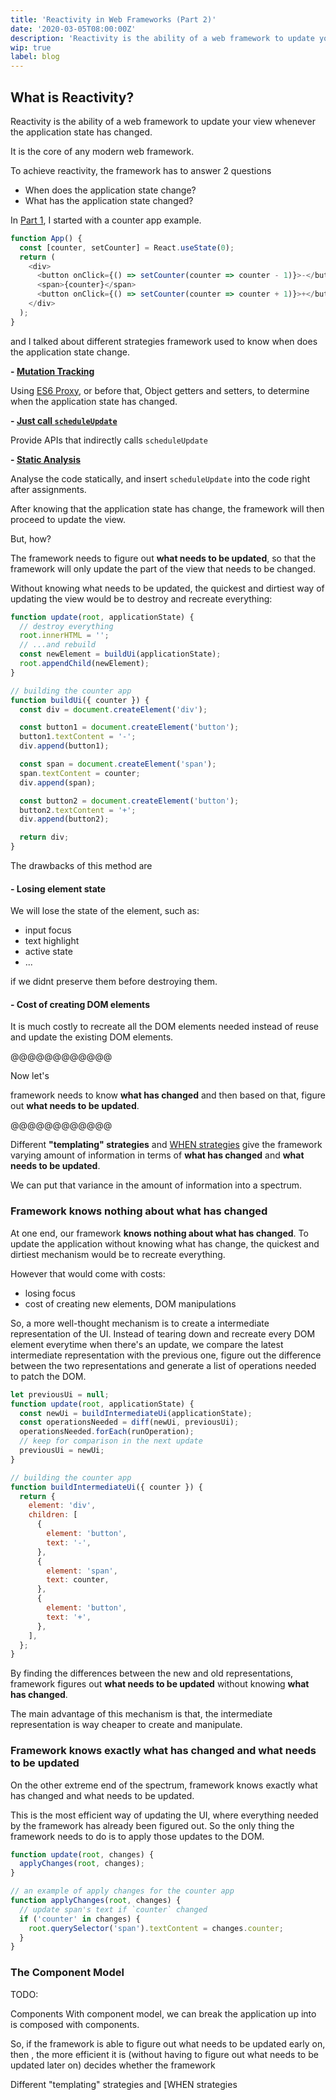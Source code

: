 ```yaml
---
title: 'Reactivity in Web Frameworks (Part 2)'
date: '2020-03-05T08:00:00Z'
description: 'Reactivity is the ability of a web framework to update your view whenever the application state has changed. How do web frameworks achieve reactivity?'
wip: true
label: blog
---
```


## What is Reactivity?

Reactivity is the ability of a web framework to update your view whenever the application state has changed.

It is the core of any modern web framework.

To achieve reactivity, the framework has to answer 2 questions

- When does the application state change?
- What has the application state changed?

In [Part 1](/reactivity-in-web-frameworks-the-when), I started with a counter app example.

```js
function App() {
  const [counter, setCounter] = React.useState(0);
  return (
    <div>
      <button onClick={() => setCounter(counter => counter - 1)}>-</button>
      <span>{counter}</span>
      <button onClick={() => setCounter(counter => counter + 1)}>+</button>
    </div>
  );
}
```

and I talked about different strategies framework used to know when does the application state change.

**- [Mutation Tracking](/reactivity-in-web-frameworks-the-when#mutation-tracking)**

Using [ES6 Proxy](https://developer.mozilla.org/en-US/docs/Web/JavaScript/Reference/Global_Objects/Proxy), or before that, Object getters and setters, to determine when the application state has changed.

**- [Just call `scheduleUpdate`](/reactivity-in-web-frameworks-the-when#just-call-schedule-update)**

Provide APIs that indirectly calls `scheduleUpdate`

**- [Static Analysis](/reactivity-in-web-frameworks-the-when#static-analysis)**

Analyse the code statically, and insert `scheduleUpdate` into the code right after assignments.

After knowing that the application state has change, the framework will then proceed to update the view.

But, how?

The framework needs to figure out **what needs to be updated**, so that the framework will only update the part of the view that needs to be changed.

Without knowing what needs to be updated, the quickest and dirtiest way of updating the view would be to destroy and recreate everything:

```js
function update(root, applicationState) {
  // destroy everything
  root.innerHTML = '';
  // ...and rebuild
  const newElement = buildUi(applicationState);
  root.appendChild(newElement);
}

// building the counter app
function buildUi({ counter }) {
  const div = document.createElement('div');

  const button1 = document.createElement('button');
  button1.textContent = '-';
  div.append(button1);

  const span = document.createElement('span');
  span.textContent = counter;
  div.append(span);

  const button2 = document.createElement('button');
  button2.textContent = '+';
  div.append(button2);

  return div;
}
```

The drawbacks of this method are

#### - Losing element state

We will lose the state of the element, such as:
- input focus
- text highlight
- active state
- ...

if we didnt preserve them before destroying them.

#### - Cost of creating DOM elements

It is much costly to recreate all the DOM elements needed instead of reuse and update the existing DOM elements.


@@@@@@@@@@@@


Now let's 

framework needs to know **what has changed** and then based on that, figure out **what needs to be updated**.



@@@@@@@@@@@@



Different **"templating" strategies** and [WHEN strategies](/reactivity-in-web-frameworks-the-when#the-when) give the framework varying amount of information in terms of **what has changed** and **what needs to be updated**.

We can put that variance in the amount of information into a spectrum.

### Framework knows nothing about what has changed

At one end, our framework **knows nothing about what has changed**. To update the application without knowing what has change, the quickest and dirtiest mechanism would be to recreate everything.



However that would come with costs:

- losing focus
- cost of creating new elements, DOM manipulations

So, a more well-thought mechanism is to create a intermediate representation of the UI. Instead of tearing down and recreate every DOM element everytime when there's an update, we compare the latest intermediate representation with the previous one, figure out the difference between the two representations and generate a list of operations needed to patch the DOM.

```js
let previousUi = null;
function update(root, applicationState) {
  const newUi = buildIntermediateUi(applicationState);
  const operationsNeeded = diff(newUi, previousUi);
  operationsNeeded.forEach(runOperation);
  // keep for comparison in the next update
  previousUi = newUi;
}

// building the counter app
function buildIntermediateUi({ counter }) {
  return {
    element: 'div',
    children: [
      {
        element: 'button',
        text: '-',
      },
      {
        element: 'span',
        text: counter,
      },
      {
        element: 'button',
        text: '+',
      },
    ],
  };
}
```

By finding the differences between the new and old representations, framework figures out **what needs to be updated** without knowing **what has changed**.

The main advantage of this mechanism is that, the intermediate representation is way cheaper to create and manipulate.

### Framework knows exactly what has changed and what needs to be updated

On the other extreme end of the spectrum, framework knows exactly what has changed and what needs to be updated.

This is the most efficient way of updating the UI, where everything needed by the framework has already been figured out. So the only thing the framework needs to do is to apply those updates to the DOM.

```js
function update(root, changes) {
  applyChanges(root, changes);
}

// an example of apply changes for the counter app
function applyChanges(root, changes) {
  // update span's text if `counter` changed
  if ('counter' in changes) {
    root.querySelector('span').textContent = changes.counter;
  }
}
```

### The Component Model

TODO:

Components With component model, we can break the application up into is composed with components.

So, if the framework is able to figure out what needs to be updated early on, then , the more efficient it is (without having to figure out what needs to be updated later on)
decides whether the framework 

Different "templating" strategies and [WHEN strategies

<!-- 

The amount of information that the framework has There are 2 extreme ends of the spectrum of how much does the framework knows about the change in the application state,

The granularity of the information will be the main theme of this article.

The scale would be

- Knowing some application state has changed, but don't know what
- Knowing some application state has changed, don't know what but know that they all belong to a component
- Knowing specific part of the application state has changed

Which leads to

- No idea what needs to be updated, have to recreate everything
- No idea what needs to be updated, but know that they belong to a component, recreate the component
- Know specific elements need to be updated, update them -->
